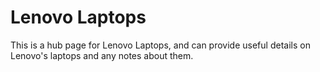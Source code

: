 # Lenovo Laptops
This is a hub page for Lenovo Laptops, and can provide useful details on Lenovo's laptops and any notes about them.